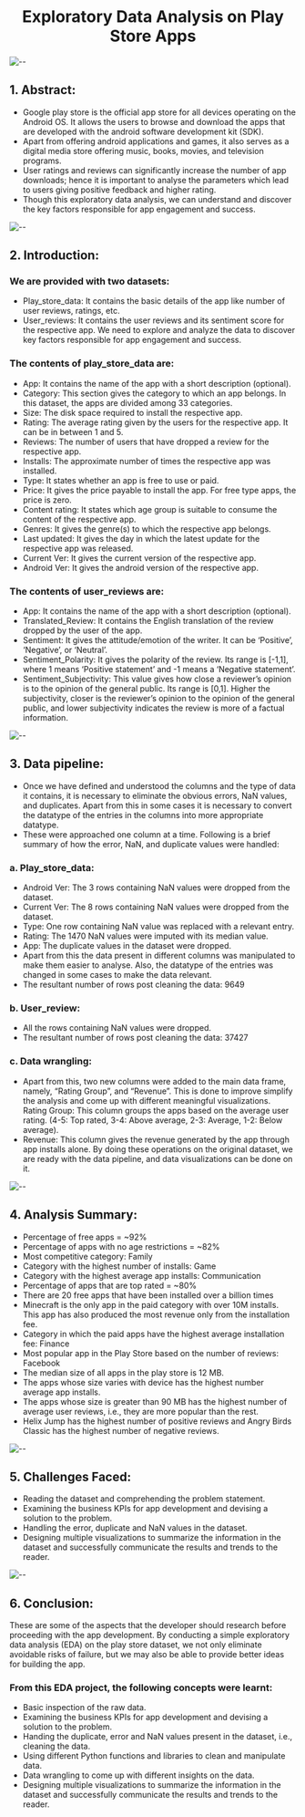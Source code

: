 
<h1 align="center"> Exploratory Data Analysis on Play Store Apps</h1>


![--](https://raw.githubusercontent.com/andreasbm/readme/master/assets/lines/rainbow.png)

## 1. Abstract:
* Google play store is the official app store for all devices operating on the Android OS. It allows the users to browse and download the apps that are developed with the android software development kit (SDK).
* Apart from offering android applications and games, it also serves as a digital media store offering music, books, movies, and television programs.
* User ratings and reviews can significantly increase the number of app downloads; hence it is important to analyse the parameters which lead to users giving positive feedback and higher rating.
* Though this exploratory data analysis, we can understand and discover the key factors responsible for app engagement and success.

![--](https://raw.githubusercontent.com/andreasbm/readme/master/assets/lines/rainbow.png)

## 2.	Introduction:
### We are provided with two datasets:
* Play_store_data: It contains the basic details of the app like number of user reviews, ratings, etc.
* User_reviews: It contains the user reviews and its sentiment score for the respective app.
We need to explore and analyze the data to discover key factors responsible for app engagement and success. 
### The contents of play_store_data are:
* App: It contains the name of the app with a short description (optional).
* Category: This section gives the category to which an app belongs. In this dataset, the apps are divided among 33 categories.
* Size: The disk space required to install the respective app.
* Rating: The average rating given by the users for the respective app. It can be in between 1 and 5.
* Reviews: The number of users that have dropped a review for the respective app.
* Installs: The approximate number of times the respective app was installed.
* Type: It states whether an app is free to use or paid.
* Price: It gives the price payable to install the app. For free type apps, the price is zero.
* Content rating: It states which age group is suitable to consume the content of the respective app.
* Genres: It gives the genre(s) to which the respective app belongs.
* Last updated: It gives the day in which the latest update for the respective app was released.
* Current Ver: It gives the current version of the respective app.
* Android Ver: It gives the android version of the respective app.

### The contents of user_reviews are:
* App: It contains the name of the app with a short description (optional).
* Translated_Review: It contains the English translation of the review dropped by the user of the app.
* Sentiment: It gives the attitude/emotion of the writer. It can be ‘Positive’, ‘Negative’, or ‘Neutral’.
* Sentiment_Polarity: It gives the polarity of the review. Its range is [-1,1], where 1 means ‘Positive statement’ and -1 means a ‘Negative statement’.
* Sentiment_Subjectivity: This value gives how close a reviewer’s opinion is to the opinion of the general public. Its range is [0,1]. Higher the subjectivity, closer is the reviewer’s opinion to the opinion of the general public, and lower subjectivity indicates the review is more of a factual information.

![--](https://raw.githubusercontent.com/andreasbm/readme/master/assets/lines/rainbow.png)

## 3.	 Data pipeline:
* Once we have defined and understood the columns and the type of data it contains, it is necessary to eliminate the obvious errors, NaN values, and duplicates. Apart from this in some cases it is necessary to convert the datatype of the entries in the columns into more appropriate datatype.
* These were approached one column at a time. Following is a brief summary of how the error, NaN, and duplicate values were handled:
### a.	Play_store_data:
* Android Ver: The 3 rows containing NaN values were dropped from the dataset.
* Current Ver: The 8 rows containing NaN values were dropped from the dataset.
* Type: One row containing NaN value was replaced with a relevant entry.
* Rating: The 1470 NaN values were imputed with its median value.
* App: The duplicate values in the dataset were dropped.
* Apart from this the data present in different columns was manipulated to make them easier to analyse. Also, the datatype of the entries was changed in some cases to make the data relevant.
* The resultant number of rows post cleaning the data: 9649

### b.	User_review:
* All the rows containing NaN values were dropped.
* The resultant number of rows post cleaning the data: 37427

### c.	Data wrangling:
* Apart from this, two new columns were added to the main data frame, namely, “Rating Group”, and “Revenue”. This is done to improve simplify the analysis and come up with different meaningful visualizations.
Rating Group: This column groups the apps based on the average user rating. (4-5: Top rated, 3-4: Above average, 2-3: Average, 1-2: Below average).
*	Revenue: This column gives the revenue generated by the app through app installs alone.
By doing these operations on the original dataset, we are ready with the data pipeline, and data visualizations can be done on it.

![--](https://raw.githubusercontent.com/andreasbm/readme/master/assets/lines/rainbow.png)

## 4.	Analysis Summary:
*	Percentage of free apps = ~92%
*	Percentage of apps with no age restrictions = ~82%
*	Most competitive category: Family
*	Category with the highest number of installs: Game
*	Category with the highest average app installs: Communication
*	Percentage of apps that are top rated = ~80%
*	There are 20 free apps that have been installed over a billion times
*	Minecraft is the only app in the paid category with over 10M installs. This app has also produced the most revenue only from the installation fee.
*	Category in which the paid apps have the highest average installation fee: Finance
*	Most popular app in the Play Store based on the number of reviews: Facebook
*	The median size of all apps in the play store is 12 MB.
*	The apps whose size varies with device has the highest number average app installs.
*	The apps whose size is greater than 90 MB has the highest number of average user reviews, i.e., they are more popular than the rest.
*	Helix Jump has the highest number of positive reviews and Angry Birds Classic has the highest number of negative reviews.

![--](https://raw.githubusercontent.com/andreasbm/readme/master/assets/lines/rainbow.png)

## 5.	Challenges Faced:

*	Reading the dataset and comprehending the problem statement.
*	Examining the business KPIs for app development and devising a solution to the problem.
*	Handling the error, duplicate and NaN values in the dataset.
*	Designing multiple visualizations to summarize the information in the dataset and successfully communicate the results and trends to the reader.

![--](https://raw.githubusercontent.com/andreasbm/readme/master/assets/lines/rainbow.png)

## 6.	Conclusion:
These are some of the aspects that the developer should research before proceeding with the app development. By conducting a simple exploratory data analysis (EDA) on the play store dataset, we not only eliminate avoidable risks of failure, but we may also be able to provide better ideas for building the app.

### From this EDA project, the following concepts were learnt:
*	Basic inspection of the raw data.
*	Examining the business KPIs for app development and devising a solution to the problem.
*	Handing the duplicate, error and NaN values present in the dataset, i.e., cleaning the data.
*	Using different Python functions and libraries to clean and manipulate data.
*	Data wrangling to come up with different insights on the data.
*	Designing multiple visualizations to summarize the information in the dataset and successfully communicate the results and trends to the reader.
